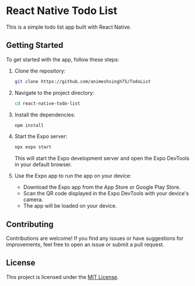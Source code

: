 # React Native Todo List

This is a simple todo list app built with React Native.

## Getting Started

To get started with the app, follow these steps:

1. Clone the repository:

   ```bash
   git clone https://github.com/animeshsingh75/TodoList
   ```

2. Navigate to the project directory:

   ```bash
   cd react-native-todo-list
   ```

3. Install the dependencies:

   ```bash
   npm install
   ```

4. Start the Expo server:

   ```bash
   npx expo start
   ```

   This will start the Expo development server and open the Expo DevTools in your default browser.

5. Use the Expo app to run the app on your device:

   - Download the Expo app from the App Store or Google Play Store.
   - Scan the QR code displayed in the Expo DevTools with your device's camera.
   - The app will be loaded on your device.

## Contributing

Contributions are welcome! If you find any issues or have suggestions for improvements, feel free to open an issue or submit a pull request.

## License

This project is licensed under the [MIT License](LICENSE).
